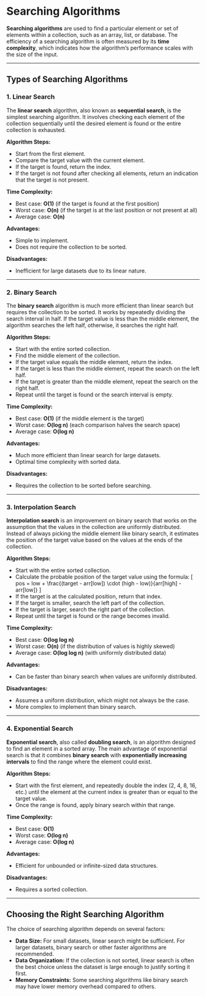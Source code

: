 # Searching Algorithms

**Searching algorithms** are used to find a particular element or set of elements within a collection, such as an array, list, or database. The efficiency of a searching algorithm is often measured by its **time complexity**, which indicates how the algorithm’s performance scales with the size of the input.

---

## Types of Searching Algorithms

### 1. Linear Search

The **linear search** algorithm, also known as **sequential search**, is the simplest searching algorithm. It involves checking each element of the collection sequentially until the desired element is found or the entire collection is exhausted.

**Algorithm Steps:**

- Start from the first element.
- Compare the target value with the current element.
- If the target is found, return the index.
- If the target is not found after checking all elements, return an indication that the target is not present.

**Time Complexity:**

- Best case: **O(1)** (if the target is found at the first position)
- Worst case: **O(n)** (if the target is at the last position or not present at all)
- Average case: **O(n)**

**Advantages:**

- Simple to implement.
- Does not require the collection to be sorted.

**Disadvantages:**

- Inefficient for large datasets due to its linear nature.

---

### 2. Binary Search

The **binary search** algorithm is much more efficient than linear search but requires the collection to be sorted. It works by repeatedly dividing the search interval in half. If the target value is less than the middle element, the algorithm searches the left half, otherwise, it searches the right half.

**Algorithm Steps:**

- Start with the entire sorted collection.
- Find the middle element of the collection.
- If the target value equals the middle element, return the index.
- If the target is less than the middle element, repeat the search on the left half.
- If the target is greater than the middle element, repeat the search on the right half.
- Repeat until the target is found or the search interval is empty.

**Time Complexity:**

- Best case: **O(1)** (if the middle element is the target)
- Worst case: **O(log n)** (each comparison halves the search space)
- Average case: **O(log n)**

**Advantages:**

- Much more efficient than linear search for large datasets.
- Optimal time complexity with sorted data.

**Disadvantages:**

- Requires the collection to be sorted before searching.

---

### 3. Interpolation Search

**Interpolation search** is an improvement on binary search that works on the assumption that the values in the collection are uniformly distributed. Instead of always picking the middle element like binary search, it estimates the position of the target value based on the values at the ends of the collection.

**Algorithm Steps:**

- Start with the entire sorted collection.
- Calculate the probable position of the target value using the formula:
  \[
  pos = low + \frac{(target - arr[low]) \cdot (high - low)}{arr[high] - arr[low]}
  \]
- If the target is at the calculated position, return that index.
- If the target is smaller, search the left part of the collection.
- If the target is larger, search the right part of the collection.
- Repeat until the target is found or the range becomes invalid.

**Time Complexity:**

- Best case: **O(log log n)**
- Worst case: **O(n)** (if the distribution of values is highly skewed)
- Average case: **O(log log n)** (with uniformly distributed data)

**Advantages:**

- Can be faster than binary search when values are uniformly distributed.

**Disadvantages:**

- Assumes a uniform distribution, which might not always be the case.
- More complex to implement than binary search.

---

### 4. Exponential Search

**Exponential search**, also called **doubling search**, is an algorithm designed to find an element in a sorted array. The main advantage of exponential search is that it combines **binary search** with **exponentially increasing intervals** to find the range where the element could exist.

**Algorithm Steps:**

- Start with the first element, and repeatedly double the index (2, 4, 8, 16, etc.) until the element at the current index is greater than or equal to the target value.
- Once the range is found, apply binary search within that range.

**Time Complexity:**

- Best case: **O(1)**
- Worst case: **O(log n)**
- Average case: **O(log n)**

**Advantages:**

- Efficient for unbounded or infinite-sized data structures.

**Disadvantages:**

- Requires a sorted collection.

---

## Choosing the Right Searching Algorithm

The choice of searching algorithm depends on several factors:

- **Data Size:** For small datasets, linear search might be sufficient. For larger datasets, binary search or other faster algorithms are recommended.
- **Data Organization:** If the collection is not sorted, linear search is often the best choice unless the dataset is large enough to justify sorting it first.
- **Memory Constraints:** Some searching algorithms like binary search may have lower memory overhead compared to others.

<!-- ## References:

1. Cormen, T. H., Leiserson, C. E., Rivest, R. L., & Stein, C. (2009). *Introduction to Algorithms* (3rd ed.). MIT Press.
   Link: [https://mitpress.mit.edu/9780262033848/introduction-to-algorithms/](https://mitpress.mit.edu/9780262033848/introduction-to-algorithms/)

2. GeeksforGeeks. (n.d.). [Searching Algorithms](https://www.geeksforgeeks.org/searching-algorithms/).
   Link: [https://www.geeksforgeeks.org/searching-algorithms/](https://www.geeksforgeeks.org/searching-algorithms/)

3. Khan Academy. (n.d.). [Intro to Searching Algorithms](https://www.khanacademy.org/computing/computer-science/algorithms)
   Link: [https://www.khanacademy.org/computing/computer-science/algorithms](https://www.khanacademy.org/computing/computer-science/algorithms)

4. TopCoder. (n.d.). [Searching Algorithms](https://www.topcoder.com/community/competitive-programming/tutorials/searching-algorithms)
   Link: [https://www.topcoder.com/community/competitive-programming/tutorials/searching-algorithms](https://www.topcoder.com/community/competitive-programming/tutorials/searching-algorithms)
 -->
